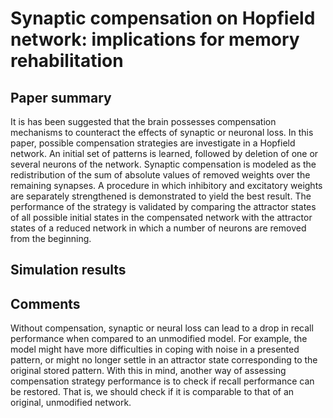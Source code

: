 # Synaptic compensation on Hopfield network: implications for memory rehabilitation

## Paper summary
It is has been suggested that the brain possesses compensation mechanisms to counteract the effects of synaptic or neuronal loss. In this paper, possible compensation strategies are investigate in a Hopfield network. An initial set of patterns is learned, followed by deletion of one or several neurons of the network. Synaptic compensation is modeled as the redistribution of the sum of absolute values of removed weights over the remaining synapses. A procedure in which inhibitory and excitatory weights are separately strengthened is demonstrated to yield the best result. The performance of the strategy is validated by comparing the attractor states of all possible initial states in the compensated network with the attractor states of a reduced network in which a number of neurons are removed from the beginning.

## Simulation results

## Comments
Without compensation, synaptic or neural loss can lead to a drop in recall performance when compared to an unmodified model. For example, the model might have more difficulties in coping with noise in a presented pattern, or might no longer settle in an attractor state corresponding to the original stored pattern. With this in mind, another way of assessing compensation strategy performance is to check if recall performance can be restored. That is, we should check if it is comparable to that of an original, unmodified network.